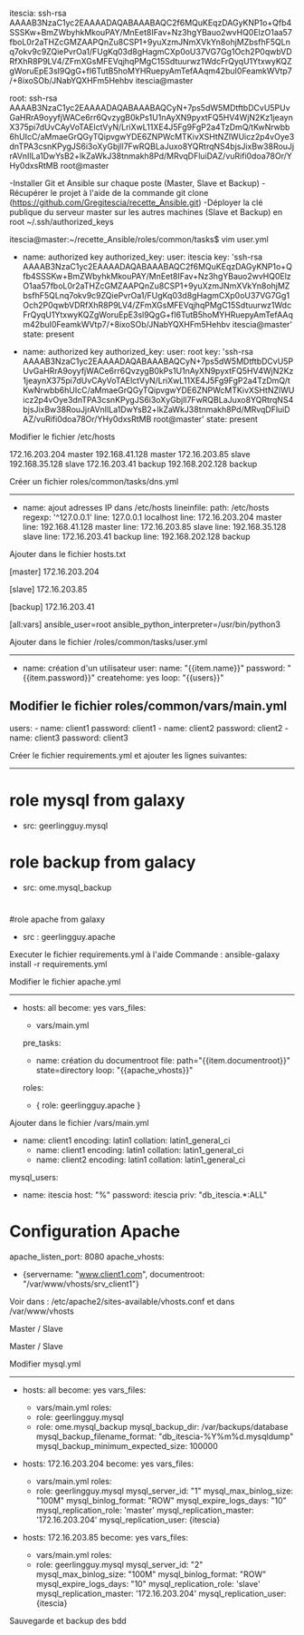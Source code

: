 itescia:
ssh-rsa AAAAB3NzaC1yc2EAAAADAQABAAABAQC2f6MQuKEqzDAGyKNP1o+Qfb4SSSKw+BmZWbyhkMkouPAY/MnEet8IFav+Nz3hgYBauo2wvHQ0ElzO1aa57fboL0r2aTHZcGMZAAPQnZu8CSP1+9yuXzmJNmXVkYn8ohjMZbsfhF5QLnq7okv9c9ZQiePvrOa1/FUgKq03d8gHagmCXp0oU37VG7Gg1Och2P0qwbVDRfXhR8P9LV4/ZFmXGsMFEVqjhqPMgC15Sdtuurwz1WdcFrQyqU1YtxwyKQZgWoruEpE3sl9QgG+fI6TutB5hoMYHRuepyAmTefAAqm42buI0FeamkWVtp7/+8ixoSOb/JNabYQXHFm5Hehbv itescia@master

root: 
ssh-rsa AAAAB3NzaC1yc2EAAAADAQABAAABAQCyN+7ps5dW5MDtftbDCvU5PUvGaHRrA9oyyfjWACe6rr6QvzygB0kPs1U1nAyXN9pyxtFQ5HV4WjN2Kz1jeaynX375pi7dUvCAyVoTAElctVyN/LriXwL11XE4J5Fg9FgP2a4TzDmQ/tKwNrwbb6hUIcC/aMmaeGrQGyTQipvgwYDE6ZNPWcMTKivXSHtNZlWUicz2p4vOye3dnTPA3csnKPygJS6i3oXyGbjll7FwRQBLaJuxo8YQRtrqNS4bjsJixBw38RouJjrAVnIlLa1DwYsB2+lkZaWkJ38tnmakh8Pd/MRvqDFluiDAZ/vuRifi0doa78Or/YHy0dxsRtMB root@master

-Installer Git et Ansible sur chaque poste (Master, Slave et Backup)
-Récupérer le projet à l'aide de la commande git clone (https://github.com/Gregitescia/recette_Ansible.git)
-Déployer la clé publique du serveur master sur les autres machines (Slave et Backup) en root
	~/.ssh/authorized_keys
	
	
itescia@master:~/recette_Ansible/roles/common/tasks$ vim user.yml

 - name: authorized key
  authorized_key:
    user: itescia
    key: 'ssh-rsa AAAAB3NzaC1yc2EAAAADAQABAAABAQC2f6MQuKEqzDAGyKNP1o+Qfb4SSSKw+BmZWbyhkMkouPAY/MnEet8IFav+Nz3hgYBauo2wvHQ0ElzO1aa57fboL0r2aTHZcGMZAAPQnZu8CSP1+9yuXzmJNmXVkYn8ohjMZbsfhF5QLnq7okv9c9ZQiePvrOa1/FUgKq03d8gHagmCXp0oU37VG7Gg1Och2P0qwbVDRfXhR8P9LV4/ZFmXGsMFEVqjhqPMgC15Sdtuurwz1WdcFrQyqU1YtxwyKQZgWoruEpE3sl9QgG+fI6TutB5hoMYHRuepyAmTefAAqm42buI0FeamkWVtp7/+8ixoSOb/JNabYQXHFm5Hehbv itescia@master'
    state: present

- name: authorized key
  authorized_key:
    user: root
    key: 'ssh-rsa AAAAB3NzaC1yc2EAAAADAQABAAABAQCyN+7ps5dW5MDtftbDCvU5PUvGaHRrA9oyyfjWACe6rr6QvzygB0kPs1U1nAyXN9pyxtFQ5HV4WjN2Kz1jeaynX375pi7dUvCAyVoTAElctVyN/LriXwL11XE4J5Fg9FgP2a4TzDmQ/tKwNrwbb6hUIcC/aMmaeGrQGyTQipvgwYDE6ZNPWcMTKivXSHtNZlWUicz2p4vOye3dnTPA3csnKPygJS6i3oXyGbjll7FwRQBLaJuxo8YQRtrqNS4bjsJixBw38RouJjrAVnIlLa1DwYsB2+lkZaWkJ38tnmakh8Pd/MRvqDFluiDAZ/vuRifi0doa78Or/YHy0dxsRtMB root@master'
    state: present


Modifier le fichier /etc/hosts
	
172.16.203.204 master
192.168.41.128 master
172.16.203.85 slave
192.168.35.128 slave
172.16.203.41 backup
192.168.202.128 backup

	
Créer un fichier roles/common/tasks/dns.yml

---
- name: ajout adresses IP dans /etc/hosts
  lineinfile:
    path: /etc/hosts
    regexp: '^127\.0\.0\.1'
    line: 127.0.0.1 localhost
    line: 172.16.203.204 master
    line: 192.168.41.128 master
    line: 172.16.203.85 slave
    line: 192.168.35.128 slave
    line: 172.16.203.41 backup
    line: 192.168.202.128 backup

	
	
Ajouter dans le fichier hosts.txt 

[master]
172.16.203.204 


[slave]
172.16.203.85 

[backup]
172.16.203.41 


[all:vars]
ansible_user=root
ansible_python_interpreter=/usr/bin/python3	


	
Ajouter dans le fichier /roles/common/tasks/user.yml

---
- name: création d'un utilisateur
  user:
          name: "{{item.name}}"
          password: "{{item.password}}" 
          createhome: yes
  loop: "{{users}}"

Modifier le fichier roles/common/vars/main.yml
---
users: 
        - name: client1
          password: client1
        - name: client2
          password: client2
        - name: client3
          password: client3
		  
		  
		  
Créer le fichier requirements.yml et ajouter les lignes suivantes:

---
# role mysql from galaxy
- src: geerlingguy.mysql
#
# role backup from galacy
- src: ome.mysql_backup
#
#role apache from galaxy
- src : geerlingguy.apache



Executer le fichier requirements.yml à l'aide Commande : ansible-galaxy install -r requirements.yml



Modifier le fichier apache.yml

---
- hosts: all
  become: yes
  vars_files:
    - vars/main.yml

  pre_tasks:
    - name: création du documentroot
      file: path="{{item.documentroot}}" state=directory
      loop: "{{apache_vhosts}}"     
      
  roles:
    - { role: geerlingguy.apache }
	
	

Ajouter dans le fichier /vars/main.yml

- name: client1
    encoding: latin1
    collation: latin1_general_ci
  - name: client1
    encoding: latin1
    collation: latin1_general_ci
  - name: client2
    encoding: latin1
    collation: latin1_general_ci

mysql_users:
  - name: itescia
    host: "%"
    password: itescia
    priv: "db_itescia.*:ALL"
	
# Configuration Apache
apache_listen_port: 8080
apache_vhosts:
  - {servername: "www.client1.com", documentroot: "/var/www/vhosts/srv_client1"}


Voir dans :  /etc/apache2/sites-available/vhosts.conf  et dans /var/www/vhosts

Master / Slave

Master / Slave

Modifier mysql.yml

---
- hosts: all
  become: yes
  vars_files:
    - vars/main.yml
  roles:
    - role: geerlingguy.mysql
    - role: ome.mysql_backup
      mysql_backup_dir: /var/backups/database
      mysql_backup_filename_format: "db_itescia-%Y%m%d.mysqldump"
      mysql_backup_minimum_expected_size: 100000

- hosts: 172.16.203.204
  become: yes
  vars_files:
    - vars/main.yml
  roles:
    - role: geerlingguy.mysql
      mysql_server_id: "1"
      mysql_max_binlog_size: "100M"
      mysql_binlog_format: "ROW"
      mysql_expire_logs_days: "10"
      mysql_replication_role: 'master'
      mysql_replication_master: '172.16.203.204'
      mysql_replication_user: {itescia}

- hosts: 172.16.203.85
  become: yes
  vars_files:
    - vars/main.yml
  roles:
    - role: geerlingguy.mysql
      mysql_server_id: "2"
      mysql_max_binlog_size: "100M"
      mysql_binlog_format: "ROW"
      mysql_expire_logs_days: "10"
      mysql_replication_role: 'slave'
      mysql_replication_master: '172.16.203.204'
      mysql_replication_user: {itescia}

Sauvegarde et backup des bdd


